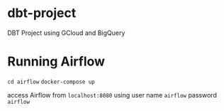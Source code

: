 # dbt-project
DBT Project using GCloud and BigQuery



# Running Airflow

`cd airflow`
`docker-compose up`

access Airflow from `localhost:8080` using user name `airflow` password `airflow`
